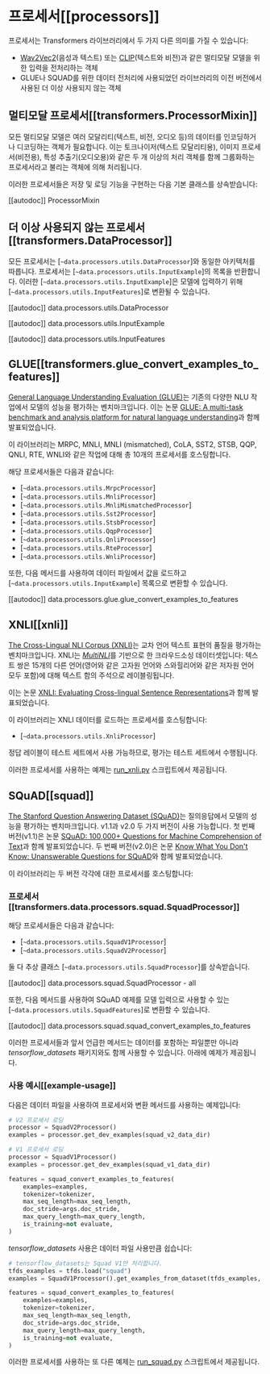 <!--Copyright 2020 The HuggingFace Team. All rights reserved.

Licensed under the Apache License, Version 2.0 (the "License"); you may not use this file except in compliance with
the License. You may obtain a copy of the License at

http://www.apache.org/licenses/LICENSE-2.0

Unless required by applicable law or agreed to in writing, software distributed under the License is distributed on
an "AS IS" BASIS, WITHOUT WARRANTIES OR CONDITIONS OF ANY KIND, either express or implied. See the License for the
specific language governing permissions and limitations under the License.

⚠️ Note that this file is in Markdown but contain specific syntax for our doc-builder (similar to MDX) that may not be
rendered properly in your Markdown viewer.

-->

# 프로세서[[processors]]

프로세서는 Transformers 라이브러리에서 두 가지 다른 의미를 가질 수 있습니다:
- [Wav2Vec2](../model_doc/wav2vec2)(음성과 텍스트) 또는 [CLIP](../model_doc/clip)(텍스트와 비전)과 같은 멀티모달 모델을 위한 입력을 전처리하는 객체
- GLUE나 SQUAD를 위한 데이터 전처리에 사용되었던 라이브러리의 이전 버전에서 사용된 더 이상 사용되지 않는 객체

## 멀티모달 프로세서[[transformers.ProcessorMixin]]

모든 멀티모달 모델은 여러 모달리티(텍스트, 비전, 오디오 등)의 데이터를 인코딩하거나 디코딩하는 객체가 필요합니다. 이는 토크나이저(텍스트 모달리티용), 이미지 프로세서(비전용), 특성 추출기(오디오용)와 같은 두 개 이상의 처리 객체를 함께 그룹화하는 프로세서라고 불리는 객체에 의해 처리됩니다.

이러한 프로세서들은 저장 및 로딩 기능을 구현하는 다음 기본 클래스를 상속받습니다:

[[autodoc]] ProcessorMixin

## 더 이상 사용되지 않는 프로세서[[transformers.DataProcessor]]

모든 프로세서는 [`~data.processors.utils.DataProcessor`]와 동일한 아키텍처를 따릅니다. 프로세서는 [`~data.processors.utils.InputExample`]의 목록을 반환합니다. 이러한 [`~data.processors.utils.InputExample`]은 모델에 입력하기 위해 [`~data.processors.utils.InputFeatures`]로 변환될 수 있습니다.

[[autodoc]] data.processors.utils.DataProcessor

[[autodoc]] data.processors.utils.InputExample

[[autodoc]] data.processors.utils.InputFeatures

## GLUE[[transformers.glue_convert_examples_to_features]]

[General Language Understanding Evaluation (GLUE)](https://gluebenchmark.com/)는 기존의 다양한 NLU 작업에서 모델의 성능을 평가하는 벤치마크입니다. 이는 논문 [GLUE: A multi-task benchmark and analysis platform for natural language understanding](https://openreview.net/pdf?id=rJ4km2R5t7)과 함께 발표되었습니다.

이 라이브러리는 MRPC, MNLI, MNLI (mismatched), CoLA, SST2, STSB, QQP, QNLI, RTE, WNLI와 같은 작업에 대해 총 10개의 프로세서를 호스팅합니다.

해당 프로세서들은 다음과 같습니다:

- [`~data.processors.utils.MrpcProcessor`]
- [`~data.processors.utils.MnliProcessor`]
- [`~data.processors.utils.MnliMismatchedProcessor`]
- [`~data.processors.utils.Sst2Processor`]
- [`~data.processors.utils.StsbProcessor`]
- [`~data.processors.utils.QqpProcessor`]
- [`~data.processors.utils.QnliProcessor`]
- [`~data.processors.utils.RteProcessor`]
- [`~data.processors.utils.WnliProcessor`]

또한, 다음 메서드를 사용하여 데이터 파일에서 값을 로드하고 [`~data.processors.utils.InputExample`] 목록으로 변환할 수 있습니다.

[[autodoc]] data.processors.glue.glue_convert_examples_to_features


## XNLI[[xnli]]

[The Cross-Lingual NLI Corpus (XNLI)](https://www.nyu.edu/projects/bowman/xnli/)는 교차 언어 텍스트 표현의 품질을 평가하는 벤치마크입니다. XNLI는 [*MultiNLI*](http://www.nyu.edu/projects/bowman/multinli/)를 기반으로 한 크라우드소싱 데이터셋입니다: 텍스트 쌍은 15개의 다른 언어(영어와 같은 고자원 언어와 스와힐리어와 같은 저자원 언어 모두 포함)에 대해 텍스트 함의 주석으로 레이블링됩니다.

이는 논문 [XNLI: Evaluating Cross-lingual Sentence Representations](https://huggingface.co/papers/1809.05053)과 함께 발표되었습니다.

이 라이브러리는 XNLI 데이터를 로드하는 프로세서를 호스팅합니다:

- [`~data.processors.utils.XnliProcessor`]

정답 레이블이 테스트 세트에서 사용 가능하므로, 평가는 테스트 세트에서 수행됩니다.

이러한 프로세서를 사용하는 예제는 [run_xnli.py](https://github.com/huggingface/transformers/tree/main/examples/pytorch/text-classification/run_xnli.py) 스크립트에서 제공됩니다.


## SQuAD[[squad]]

[The Stanford Question Answering Dataset (SQuAD)](https://rajpurkar.github.io/SQuAD-explorer//)는 질의응답에서 모델의 성능을 평가하는 벤치마크입니다. v1.1과 v2.0 두 가지 버전이 사용 가능합니다. 첫 번째 버전(v1.1)은 논문 [SQuAD: 100,000+ Questions for Machine Comprehension of Text](https://huggingface.co/papers/1606.05250)과 함께 발표되었습니다. 두 번째 버전(v2.0)은 논문 [Know What You Don't Know: Unanswerable Questions for SQuAD](https://huggingface.co/papers/1806.03822)와 함께 발표되었습니다.

이 라이브러리는 두 버전 각각에 대한 프로세서를 호스팅합니다:

### 프로세서[[transformers.data.processors.squad.SquadProcessor]]

해당 프로세서들은 다음과 같습니다:

- [`~data.processors.utils.SquadV1Processor`]
- [`~data.processors.utils.SquadV2Processor`]

둘 다 추상 클래스 [`~data.processors.utils.SquadProcessor`]를 상속받습니다.

[[autodoc]] data.processors.squad.SquadProcessor
    - all

또한, 다음 메서드를 사용하여 SQuAD 예제를 모델 입력으로 사용할 수 있는 [`~data.processors.utils.SquadFeatures`]로 변환할 수 있습니다.

[[autodoc]] data.processors.squad.squad_convert_examples_to_features


이러한 프로세서들과 앞서 언급한 메서드는 데이터를 포함하는 파일뿐만 아니라 *tensorflow_datasets* 패키지와도 함께 사용할 수 있습니다. 아래에 예제가 제공됩니다.


### 사용 예시[[example-usage]]

다음은 데이터 파일을 사용하여 프로세서와 변환 메서드를 사용하는 예제입니다:

```python
# V2 프로세서 로딩
processor = SquadV2Processor()
examples = processor.get_dev_examples(squad_v2_data_dir)

# V1 프로세서 로딩
processor = SquadV1Processor()
examples = processor.get_dev_examples(squad_v1_data_dir)

features = squad_convert_examples_to_features(
    examples=examples,
    tokenizer=tokenizer,
    max_seq_length=max_seq_length,
    doc_stride=args.doc_stride,
    max_query_length=max_query_length,
    is_training=not evaluate,
)
```

*tensorflow_datasets* 사용은 데이터 파일 사용만큼 쉽습니다:

```python
# tensorflow_datasets는 Squad V1만 처리합니다.
tfds_examples = tfds.load("squad")
examples = SquadV1Processor().get_examples_from_dataset(tfds_examples, evaluate=evaluate)

features = squad_convert_examples_to_features(
    examples=examples,
    tokenizer=tokenizer,
    max_seq_length=max_seq_length,
    doc_stride=args.doc_stride,
    max_query_length=max_query_length,
    is_training=not evaluate,
)
```

이러한 프로세서를 사용하는 또 다른 예제는 [run_squad.py](https://github.com/huggingface/transformers/tree/main/examples/legacy/question-answering/run_squad.py) 스크립트에서 제공됩니다.
